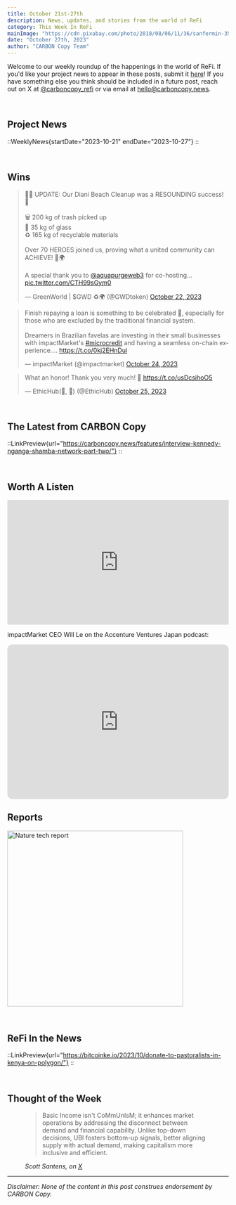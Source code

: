 ```yaml
---
title: October 21st-27th
description: News, updates, and stories from the world of ReFi
category: This Week In ReFi
mainImage: "https://cdn.pixabay.com/photo/2018/08/06/11/36/sanfermin-3587336_1280.jpg"
date: "October 27th, 2023"
author: "CARBON Copy Team"
---
```


Welcome to our weekly roundup of the happenings in the world of ReFi. If you'd like your project news to appear in these posts, submit it [here](https://baserow.io/form/Bvg1VhbZvYjYDyylflMoYvqPA7Gogg1GDeTjzO8ku-o)! If you have something else you think should be included in a future post, reach out on X at [@carboncopy_refi](https://x.com/carboncopy_refi) or via email at hello@carboncopy.news.

<br>

## Project News

::WeeklyNews{startDate="2023-10-21" endDate="2023-10-27"}
::

<br>

## Wins

<blockquote class="twitter-tweet"><p lang="en" dir="ltr">🌊✨ UPDATE: Our Diani Beach Cleanup was a RESOUNDING success! 🙌<br><br>🗑️ 200 kg of trash picked up <br>🥂 35 kg of glass <br>♻️ 165 kg of recyclable materials<br><br>Over 70 HEROES joined us, proving what a united community can ACHIEVE! 💪🌍<br><br>A special thank you to <a href="https://twitter.com/aquapurgeweb3?ref_src=twsrc%5Etfw">@aquapurgeweb3</a> for co-hosting… <a href="https://t.co/CTH99sGym0">pic.twitter.com/CTH99sGym0</a></p>&mdash; GreenWorld | $GWD ♻️🌍 (@GWDtoken) <a href="https://twitter.com/GWDtoken/status/1716171424518271420?ref_src=twsrc%5Etfw">October 22, 2023</a></blockquote>

<blockquote class="twitter-tweet"><p lang="en" dir="ltr">Finish repaying a loan is something to be celebrated 🥳, especially for those who are excluded by the traditional financial system.<br><br>Dreamers in Brazilian favelas are investing in their small businesses with impactMarket&#39;s <a href="https://twitter.com/hashtag/microcredit?src=hash&amp;ref_src=twsrc%5Etfw">#microcredit</a> and having a seamless on-chain experience.… <a href="https://t.co/0kj2EHnDui">https://t.co/0kj2EHnDui</a></p>&mdash; impactMarket (@impactmarket) <a href="https://twitter.com/impactmarket/status/1716800156589273510?ref_src=twsrc%5Etfw">October 24, 2023</a></blockquote>

<blockquote class="twitter-tweet"><p lang="en" dir="ltr">What an honor! Thank you very much! 🤗 <a href="https://t.co/usDcsihoO5">https://t.co/usDcsihoO5</a></p>&mdash; EthicHub(🌱, 🌱) (@EthicHub) <a href="https://twitter.com/EthicHub/status/1717243154674352582?ref_src=twsrc%5Etfw">October 25, 2023</a></blockquote>

<br>

## The Latest from CARBON Copy

::LinkPreview{url="https://carboncopy.news/features/interview-kennedy-nganga-shamba-network-part-two/"}
::

<br>

## Worth A Listen

<iframe width="100%" style="aspect-ratio: 16/9" src="https://www.youtube.com/embed/byXrG0eS3wg?si=E_1gRksSeYiLvHIe" title="YouTube video player" frameborder="0" allow="accelerometer; autoplay; clipboard-write; encrypted-media; gyroscope; picture-in-picture; web-share" allowfullscreen></iframe><br>

impactMarket CEO Will Le on the Accenture Ventures Japan podcast:

<iframe style="border-radius:12px" src="https://open.spotify.com/embed/episode/068KFRM0yAxLhax68G2oFD?utm_source=generator&theme=0" width="100%" height="352" frameBorder="0" allowfullscreen="" allow="autoplay; clipboard-write; encrypted-media; fullscreen; picture-in-picture" loading="lazy"></iframe>

<br>

## Reports

<a href="https://nature4climate.wpenginepowered.com/wp-content/uploads/2023/10/N4C-The-state-of-nature-tech-final.pdf" target="_blank"><img src="https://nature4climate.org/wp-content/uploads/2023/10/Nature-tech-report-LinkedIn-tile-1-960x960.png" alt="Nature tech report" style="width: 400px !important;" /></a>

<br>

## ReFi In the News

::LinkPreview{url="https://bitcoinke.io/2023/10/donate-to-pastoralists-in-kenya-on-polygon/"}
::

<br>

## Thought of the Week

<figure class="text-center mb-5">
  <blockquote class="blockquote">
    <span>Basic Income isn't CoMmUnIsM; it enhances market operations by addressing the disconnect between demand and financial capability. Unlike top-down decisions, UBI fosters bottom-up signals, better aligning supply with actual demand, making capitalism more inclusive and efficient.</span>
  </blockquote>
  <figcaption class="blockquote-footer">
    <cite title="Scott Santens">Scott Santens, on <a href="https://x.com/scottsantens/status/1716741078953476304" target="_blank">X</a></cite>
  </figcaption>
</figure>

***

*Disclaimer: None of the content in this post construes endorsement by CARBON Copy.*  
